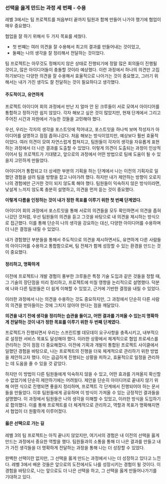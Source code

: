 ### 선택을 옳게 만드는 과정 세 번째 - 수용
레벨 3에서는 팀 프로젝트를 처음부터 끝까지 팀원과 함께 만들어 나가야 했기에 협업이 매우 중요했다.

협업을 잘 하기 위해서 두 가지 목표를 세웠다.

- 첫 번쨰는 여러 의견을 잘 수용해서 최고의 결과를 만들어내는 것이었고,
- 둘째는 나의 생각을 잘 정리해서 전달하는 것이었다.

팀 프로젝트는 아무것도 정해지지 않은 상태로 진행되기에 정말 많은 회의들이 진행될 것이고, 많은 아이디어들이 충돌할 것이라 예상했다.
이런 과정에서 하나의 의견만 고집하기보다는 다양한 의견을 잘 수용해서 효율적으로 나아가는 것이 중요했고, 그러기 위해서는 내가 가진 생각도 잘 전달하는 것이 필요하다고 생각했다.


#### 주도적이고, 유연하게
프로젝트 아이디어 회의 과정에서 만난 지 얼마 안 된 크루들이 서로 모여서 아이디어를 통합하고 정하기란 쉽지 않았다.
각자 해보고 싶은 것이 많았지만, 현재 단계에서 그리고 주어진 시간과 자원에서 가능한 것들을 고민해야 했다.

우선, 우리는 각자의 생각을 포스트잇에 적어내고, 포스트잇을 하나씩 보며 작성자가 아이디어를 설명하고 점점 좁혀나갔다.
처음 해보는 방식이었지만, 예상보다 훨씬 효율적이었다.
여러 의견이 모여 자연스럽게 합쳐지고, 팀원들이 각자의 생각을 자유롭게 표현하는 과정에서 더 나은 결과를 도출할 수 있었다.
이렇게 의견이 도출되는 과정이 인상적이어서 팀 프로젝트가 기대됐고, 앞으로의 과정에서 어떤 방법으로 팀에 도움이 될 수 있을지 고민하게 만들었다.

아이디어가 통합되고 더 상세한 부분의 기획을 하는 단계에서 나는 이전의 기획자로 일했던 경험을 살려 팀을 방향을 잡고 나아가려 했다.
하지만 내가 제안하는 방향이 오로지 나의 경험에만 근거한 것이 되지 않도록 해야 했다.
팀원들이 익숙하지 않은 방식이라면, 낯설게 느끼지 않도록 충분히 설명하고, 의견을 먼저 듣는 것이 중요했다.

**이렇게 다름을 인정하는 것이 내가 정한 목표를 이루기 위한 첫 번째 단계였다.**

아이디어 회의 과정에서 포스트잇을 통해 서로의 의견들을 모두 확인하면서 의견을 좁혀 나갔던 것처럼, 우선 팀원들의 의견을 듣고 그것을 바탕으로 내 의견을 제시하는 방식으로 접근했다.
이를 통해 단순히 나의 생각을 강요하는 대신, 다양한 아이디어를 수용하며 더 나은 결정을 내릴 수 있었다.

내가 경험했던 부분들을 통해서 주도적으로 의견을 제시하면서도, 유연하게 다른 사람들의 아이디어를 수용하고 통합함으로써,
팀 전체가 함께 성장할 수 있는 환경을 만드는 것이 중요했다.


#### 정리하고, 명확하게
이전에 프로젝트나 개발 경험이 풍부한 크루들은 특정 기술 도입과 같은 것들을 정할 때, 그 기술의 장단점을 미리 정리하고, 프로젝트에 미칠 영향을 논리적으로 설명했다.
덕분에 나와 다른 팀원들은 더 쉽게 이해할 수 있었고, 근거에 기반한 결정을 내릴 수 있었다.

이러한 과정에서 나는 의견을 수용하는 것도 중요하지만, 그 과정에서 단순히 다른 사람의 의견을 받아들이는 것에 그치지 않아야 한다는 점을 깨달았다.

**의견을 내기 전에 생각을 정리하는 습관을 들이고, 어떤 결과를 가져올 수 있는지 명확하게 전달하는 것이 내가 정한 목표를 이루기 위한 두 번째 단계였다.**

프로젝트가 진행되면서 우리는 스프린트별 데모데이 요구사항을 충족시키고, 내부적으로 설정한 서비스 목표도 달성해야 했다.
이러한 상황에서 체계적으로 협업 프로세스를 관리하는 것이 점점 더 중요해졌다.
이전에 기획과 개발이 통합된 프로젝트 사이클에서 일했던 경험을 바탕으로, 나는 프로젝트의 진행을 더욱 체계적으로 관리하기 위한 방법을 제안하고자 했다.
이는 급급하게 진행되는 상황을 피하고, 효율적으로 일정을 관리하는 데 도움을 줄 수 있을 것 같았다.

하지만 이 방법이 다른 팀원들에게 익숙하지 않을 수 있고, 어떤 효과를 가져올지 확신할 수 없었기에 단순히 제안하기에는 어려웠다.
제안을 단순히 아이디어로 끝내지 않기 위해 어떤 식으로 진행되면 좋을지 정리하며, 프로젝트 각 단계에서 진행되어야 하는 문서들을 만들었다.
이후 팀원들에게 공유하며 이 방식이 가져올 수 있는 긍정적인 결과들을 설명했다.
이 과정에서 팀원들은 나의 생각을 이해할 수 있었고, 이러한 방식을 도입하기로 합의했다.
이를 통해 프로젝트를 더 체계적으로 관리하고, 역할과 목표가 명확해지면서 협업이 더 원활하게 이루어졌다.


#### 옳은 선택으로 가는 길
레벨 3의 팀 프로젝트는 아직 끝나지 않았지만, 여기서의 경험은 내 이전의 선택을 옳게 만드는 과정에서 중요한 역할을 했다.
팀원들과의 소통을 통해 더 나은 결과를 만들고 내가 가진 생각들을 더 명확하게 전달하는 과정을 통해 나는 더 성장할 수 있었다.

완벽한 선택이란 없지만, 그 선택을 옳게 만드는 과정에서 나는 더 성장하고 있다고 느낀다.
레벨 3에서 배운 것들은 앞으로의 도전에서도 나를 성장시키는 경험이 될 것이다.
이 경험을 바탕으로, 나는 앞으로도 더 나은 선택을 하고, 그 선택을 옳게 만들어나가기를 기대하고 있다.
